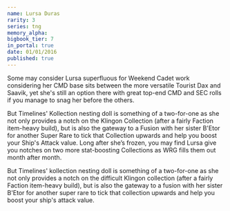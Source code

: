 ```yaml
---
name: Lursa Duras
rarity: 3
series: tng
memory_alpha:
bigbook_tier: 7
in_portal: true
date: 01/01/2016
published: true
---
```


Some may consider Lursa superfluous for Weekend Cadet work considering her CMD base sits between the more versatile Tourist Dax and Saavik, yet she's still an option there with great top-end CMD and SEC rolls if you manage to snag her before the others.

But Timelines' Kollection nesting doll is something of a two-for-one as she not only provides a notch on the Klingon Collection (after a fairly Faction item-heavy build), but is also the gateway to a Fusion with her sister B'Etor for another Super Rare to tick that Collection upwards and help you boost your Ship's Attack value. Long after she’s frozen, you may find Lursa give you notches on two more stat-boosting Collections as WRG fills them out month after month.

But Timelines' kollection nesting doll is something of a two-for-one as she not only provides a notch on the difficult Klingon collection (after a fairly Faction item-heavy build), but is also the gateway to a fusion with her sister B'Etor for another super rare to tick that collection upwards and help you boost your ship's attack value.
